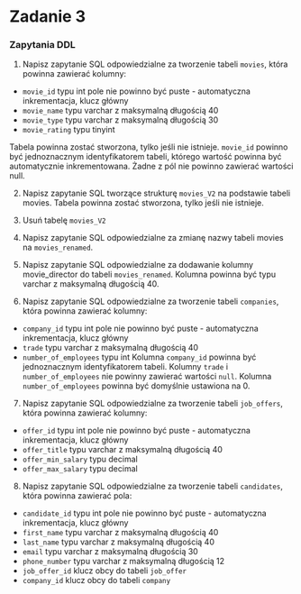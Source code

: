 # Zadanie 3

### Zapytania DDL

1) Napisz zapytanie SQL odpowiedzialne za tworzenie tabeli `movies`, która powinna zawierać kolumny:
 - `movie_id` typu int pole nie powinno być puste - automatyczna inkrementacja, klucz główny
 - `movie_name` typu varchar z maksymalną długością 40
 - `movie_type` typu varchar z maksymalną długością 30
 - `movie_rating` typu tinyint

Tabela powinna zostać stworzona, tylko jeśli nie istnieje. `movie_id` powinno być jednoznacznym identyfikatorem tabeli, którego wartość powinna być automatycznie inkrementowana. Żadne z pól nie powinno zawierać wartości null.

2) Napisz zapytanie SQL tworzące strukturę `movies_V2` na podstawie tabeli movies. Tabela powinna zostać stworzona, tylko jeśli nie istnieje.

3) Usuń tabelę `movies_V2`

4) Napisz zapytanie SQL odpowiedzialne za zmianę nazwy tabeli movies na `movies_renamed`.

5) Napisz zapytanie SQL odpowiedzialne za dodawanie kolumny movie_director do tabeli `movies_renamed`. Kolumna powinna być typu varchar z maksymalną długością 40.

6) Napisz zapytanie SQL odpowiedzialne za tworzenie tabeli `companies`, która powinna zawierać kolumny:
  - `company_id` typu int pole nie powinno być puste - automatyczna inkrementacja, klucz główny
  - `trade` typu varchar z maksymalną długością 40
  - `number_of_employees` typu int
Kolumna `company_id` powinna być jednoznacznym identyfikatorem tabeli. Kolumny `trade` i `number_of_employees` nie powinny zawierać wartości `null`. Kolumna `number_of_employees` powinna być domyślnie ustawiona na 0.


7) Napisz zapytanie SQL odpowiedzialne za tworzenie tabeli `job_offers`, która powinna zawierać kolumny:
  - `offer_id` typu int pole nie powinno być puste - automatyczna inkrementacja, klucz główny
  - `offer_title` typu varchar z maksymalną długością 40
  - `offer_min_salary` typu decimal
  - `offer_max_salary` typu decimal

8) Napisz zapytanie SQL odpowiedzialne za tworzenie tabeli `candidates`, która powinna zawierać pola:
 - `candidate_id` typu int pole nie powinno być puste - automatyczna inkrementacja, klucz główny
 - `first_name` typu varchar z maksymalną długością 40
 - `last_name` typu varchar z maksymalną długością 40
 - `email` typu varchar z maksymalną długością 30
 - `phone_number` typu varchar z maksymalną długością 12
 - `job_offer_id` klucz obcy do tabeli `job_offer`
 - `company_id` klucz obcy do tabeli `company`